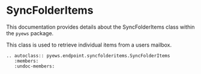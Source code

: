 # SyncFolderItems

This documentation provides details about the SyncFolderItems class within the `pyews` package.

This class is used to retrieve individual items from a users mailbox.

```eval_rst
.. autoclass:: pyews.endpoint.syncfolderitems.SyncFolderItems
   :members:
   :undoc-members:
```